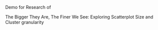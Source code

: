 Demo for Research of 

The Bigger They Are, The Finer We See: Exploring Scatterplot Size and Cluster granularity
